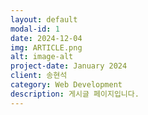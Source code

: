 ```yaml
---
layout: default
modal-id: 1
date: 2024-12-04
img: ARTICLE.png
alt: image-alt
project-date: January 2024
client: 송현석
category: Web Development
description: 게시글 페이지입니다. 
---
```

